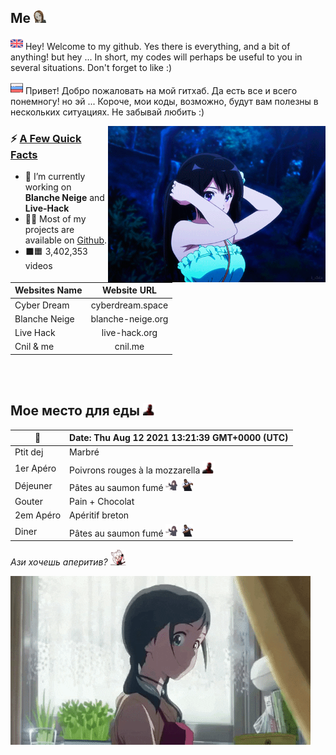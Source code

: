 ## **Me**  <img src="pic/5869_TakagiShhh.gif" height="20">

<img src="./icon/en.png" height="20"> Hey! Welcome to my github. Yes there is everything, and a bit of anything! but hey ... In short, my codes will perhaps be useful to you in several situations. Don't forget to like :)

<img src="./icon/ru.png" height="20"> Привет! Добро пожаловать на мой гитхаб. Да есть все и всего понемногу! но эй ... Короче, мои коды, возможно, будут вам полезны в нескольких ситуациях. Не забывай любить :)
 

<img src="pic/alice.gif" align="right" height="250">

<h3>⚡️ <u>A Few Quick Facts</u></h3>
<ul>
<li>🔭 I’m currently working on <b>Blanche Neige</b> and <b>Live-Hack</b></li>
<li>👨‍💻 Most of my projects are available on <a href="https://github.com/DrBlackWolf">Github</a>.</li>
<li>⬛️🟧 3,402,353 videos</li>
</ul>

| Websites Name | Website URL |
| -------------- | :---------: |
| Cyber Dream | cyberdream.space |
| Blanche Neige | blanche-neige.org |
| Live Hack | live-hack.org |
| Cnil & me | cnil.me |

<br>
<br>


## **Мое место для еды** <img src="pic/Deadpool_aw_shock.gif" height="20">

| 📆 | Date: Thu Aug 12 2021 13:21:39 GMT+0000 (UTC) | 
| ---- | :--- | 
| Ptit dej | Marbré | 
| 1er Apéro | Poivrons rouges à la mozzarella <img src='pic/Deadpool_aw_shock.gif' height='20'> | 
| Déjeuner | Pâtes au saumon fumé <img src='pic/560610208536068118.gif' height='20'> <img src='pic/dance.gif' height='20'> | 
| Gouter | Pain + Chocolat | 
| 2em Apéro | Apéritif breton | 
| Diner | Pâtes au saumon fumé <img src='pic/560610208536068118.gif' height='20'> <img src='pic/dance.gif' height='20'> |

*Ази хочешь аперитив?* <img src="pic/8395_CerberusFastTap.gif" height="25">

<img src="pic/L4IXI1XdroF0dGnNJN.gif">

